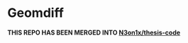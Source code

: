 # Geomdiff

**THIS REPO HAS BEEN MERGED INTO [N3on1x/thesis-code](https://github.com/N3on1x/thesis-code)**
